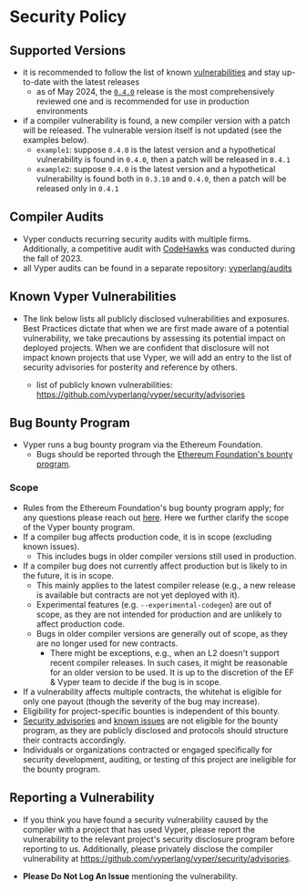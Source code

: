 # Security Policy

## Supported Versions

- it is recommended to follow the list of known [vulnerabilities](https://github.com/vyperlang/vyper/security/advisories) and stay up-to-date with the latest releases
  - as of May 2024, the [`0.4.0`](https://github.com/vyperlang/vyper/releases/tag/v0.4.0) release is the most comprehensively reviewed one and is recommended for use in production environments
- if a compiler vulnerability is found, a new compiler version with a patch will be released. The vulnerable version itself is not updated (see the examples below).
  - `example1`: suppose `0.4.0` is the latest version and a hypothetical vulnerability is found in `0.4.0`, then a patch will be released in `0.4.1`
  - `example2`: suppose `0.4.0` is the latest version and a hypothetical vulnerability is found both in `0.3.10` and `0.4.0`, then a patch will be released only in `0.4.1`

## Compiler Audits

- Vyper conducts recurring security audits with multiple firms. Additionally, a competitive audit with [CodeHawks](https://www.codehawks.com/contests/cll5rujmw0001js08menkj7hc) was conducted during the fall of 2023.
- all Vyper audits can be found in a separate repository: [vyperlang/audits](https://github.com/vyperlang/audits)


## Known Vyper Vulnerabilities

- The link below lists all publicly disclosed vulnerabilities and exposures.
Best Practices dictate that when we are first made aware of a potential vulnerability,
we take precautions by assessing its potential impact on deployed projects.
When we are confident that disclosure will not impact known projects that use Vyper,
we will add an entry to the list of security advisories for posterity and reference by others.

  - list of publicly known vulnerabilities: https://github.com/vyperlang/vyper/security/advisories


## Bug Bounty Program
- Vyper runs a bug bounty program via the Ethereum Foundation.
  - Bugs should be reported through the [Ethereum Foundation's bounty program](https://ethereum.org/bug-bounty).

### Scope
- Rules from the Ethereum Foundation's bug bounty program apply; for any questions please reach out [here](mailto:bounty@ethereum.org). Here we further clarify the scope of the Vyper bounty program.
- If a compiler bug affects production code, it is in scope (excluding known issues).
  - This includes bugs in older compiler versions still used in production.
- If a compiler bug does not currently affect production but is likely to in the future, it is in scope.
  - This mainly applies to the latest compiler release (e.g., a new release is available but contracts are not yet deployed with it).
  - Experimental features (e.g. `--experimental-codegen`) are out of scope, as they are not intended for production and are unlikely to affect production code.
  - Bugs in older compiler versions are generally out of scope, as they are no longer used for new contracts.
    - There might be exceptions, e.g., when an L2 doesn't support recent compiler releases. In such cases, it might be reasonable for an older version to be used. It is up to the discretion of the EF & Vyper team to decide if the bug is in scope.
- If a vulnerability affects multiple contracts, the whitehat is eligible for only one payout (though the severity of the bug may increase).
- Eligibility for project-specific bounties is independent of this bounty.
- [Security advisories](https://github.com/vyperlang/vyper/security/advisories) and [known issues](https://github.com/vyperlang/vyper/issues) are not eligible for the bounty program, as they are publicly disclosed and protocols should structure their contracts accordingly.
- Individuals or organizations contracted or engaged specifically for security development, auditing, or testing of this project are ineligible for the bounty program.

## Reporting a Vulnerability

- If you think you have found a security vulnerability caused by the compiler with a project that has used Vyper,
please report the vulnerability to the relevant project's security disclosure program before reporting to us. Additionally, please privately disclose the compiler vulnerability at https://github.com/vyperlang/vyper/security/advisories.

- **Please Do Not Log An Issue** mentioning the vulnerability.